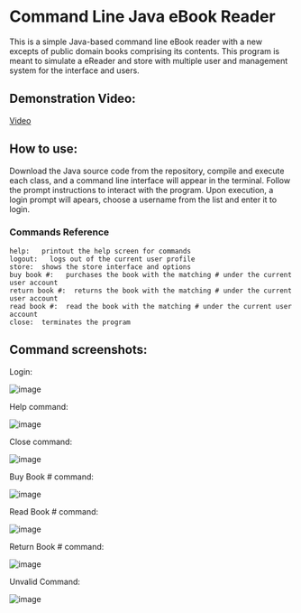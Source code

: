 # Command Line Java eBook Reader
This is a simple Java-based command line eBook reader with a new excepts of public domain books comprising its contents. This program is meant to simulate a eReader and store with multiple user and management system for the interface and users. 

## Demonstration Video:
[Video](https://youtu.be/0eRMuplO510) 

## How to use:
Download the Java source code from the repository, compile and execute each class, and a command line interface will appear in the terminal.
Follow the prompt instructions to interact with the program. Upon execution, a login prompt will apears, choose a username from the list and enter it to login.  

### Commands Reference
    help:   printout the help screen for commands
    logout:   logs out of the current user profile
    store:  shows the store interface and options
    buy book #:   purchases the book with the matching # under the current user account
    return book #:  returns the book with the matching # under the current user account
    read book #:  read the book with the matching # under the current user account
    close:  terminates the program

## Command screenshots:

Login:

![image](https://user-images.githubusercontent.com/100094056/193488638-423466a8-0ef3-4f81-b30c-7b8915dd847f.png)


Help command:

![image](https://user-images.githubusercontent.com/100094056/193488509-af780b02-6f4a-43ad-a15d-f3c78a5a5659.png)

Close command:

![image](https://user-images.githubusercontent.com/100094056/193488535-3f86085d-9e06-4258-9ddd-80a690b6a40e.png)

Buy Book # command:

![image](https://user-images.githubusercontent.com/100094056/193488838-be74c0f1-30bb-47f5-8f0f-5205ca3b1f72.png)

Read Book # command:

![image](https://user-images.githubusercontent.com/100094056/193488583-58c146eb-c8bf-47e6-b1f2-eda26a1f1c3a.png)

Return Book # command:

![image](https://user-images.githubusercontent.com/100094056/193488753-0421bfb3-7fc8-4e5a-bcf2-77ad7311ba7e.png)

Unvalid Command:

![image](https://user-images.githubusercontent.com/100094056/193488783-308e7245-a7a3-46cd-b571-ed6b70287c3f.png)

